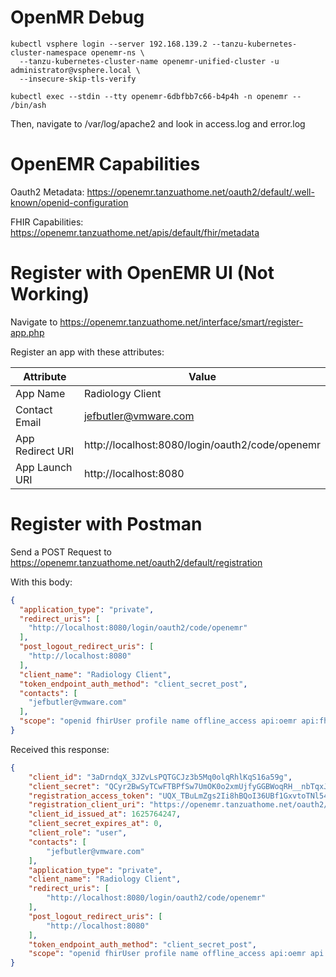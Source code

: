 # OpenMR Debug

```shell
kubectl vsphere login --server 192.168.139.2 --tanzu-kubernetes-cluster-namespace openemr-ns \
  --tanzu-kubernetes-cluster-name openemr-unified-cluster -u administrator@vsphere.local \
  --insecure-skip-tls-verify
```

```shell
kubectl exec --stdin --tty openemr-6dbfbb7c66-b4p4h -n openemr -- /bin/ash
```

Then, navigate to /var/log/apache2 and look in access.log and error.log

# OpenEMR Capabilities

Oauth2 Metadata: https://openemr.tanzuathome.net/oauth2/default/.well-known/openid-configuration

FHIR Capabilities: https://openemr.tanzuathome.net/apis/default/fhir/metadata

# Register with OpenEMR UI (Not Working)

Navigate to https://openemr.tanzuathome.net/interface/smart/register-app.php

Register an app with these attributes:

| Attribute | Value |
|---|---|
| App Name | Radiology Client |
| Contact Email | jefbutler@vmware.com |
| App Redirect URI | http://localhost:8080/login/oauth2/code/openemr |
| App Launch URI | http://localhost:8080 |

# Register with Postman

Send a POST Request to https://openemr.tanzuathome.net/oauth2/default/registration

With this body:

```json
{
  "application_type": "private",
  "redirect_uris": [
    "http://localhost:8080/login/oauth2/code/openemr"
  ],
  "post_logout_redirect_uris": [
    "http://localhost:8080"
  ],
  "client_name": "Radiology Client",
  "token_endpoint_auth_method": "client_secret_post",
  "contacts": [
    "jefbutler@vmware.com"
  ],
  "scope": "openid fhirUser profile name offline_access api:oemr api:fhir api:port user/allergy.read user/allergy.write user/appointment.read user/appointment.write user/dental_issue.read user/dental_issue.write user/document.read user/document.write user/drug.read user/encounter.read user/encounter.write user/facility.read user/facility.write user/immunization.read user/insurance.read user/insurance.write user/insurance_company.read user/insurance_company.write user/insurance_type.read user/list.read user/medical_problem.read user/medical_problem.write user/medication.read user/medication.write user/message.write user/patient.read user/patient.write user/practitioner.read user/practitioner.write user/prescription.read user/procedure.read user/soap_note.read user/soap_note.write user/surgery.read user/surgery.write user/vital.read user/vital.write user/AllergyIntolerance.read user/CareTeam.read user/Condition.read user/Coverage.read user/Encounter.read user/Immunization.read user/Location.read user/Medication.read user/MedicationRequest.read user/Observation.read user/Organization.read user/Organization.write user/Patient.read user/Patient.write user/Practitioner.read user/Practitioner.write user/PractitionerRole.read user/Procedure.read patient/encounter.read patient/patient.read patient/AllergyIntolerance.read patient/CareTeam.read patient/Condition.read patient/Encounter.read patient/Immunization.read patient/MedicationRequest.read patient/Observation.read patient/Patient.read patient/Procedure.read"
}
```

Received this response:

```json
{
    "client_id": "3aDrndqX_3JZvLsPQTGCJz3b5Mq0olqRhlKqS16a59g",
    "client_secret": "QCyr2BwSyTCwFTBPfSw7UmOK0o2xmUjfyGGBWoqRH__nbTqxJxTnwcV5qKg2O-selEnCY_4_iohsPel2HaHEkQ",
    "registration_access_token": "UQX_TBuLmZgs2Ii8hBQoI36UBf1GxvtoTNl54Q9HJXc",
    "registration_client_uri": "https://openemr.tanzuathome.net/oauth2/default/client/2gay-1zBHwWXfd1GCkReUQ",
    "client_id_issued_at": 1625764247,
    "client_secret_expires_at": 0,
    "client_role": "user",
    "contacts": [
        "jefbutler@vmware.com"
    ],
    "application_type": "private",
    "client_name": "Radiology Client",
    "redirect_uris": [
        "http://localhost:8080/login/oauth2/code/openemr"
    ],
    "post_logout_redirect_uris": [
        "http://localhost:8080"
    ],
    "token_endpoint_auth_method": "client_secret_post",
    "scope": "openid fhirUser profile name offline_access api:oemr api:fhir api:port user/allergy.read user/allergy.write user/appointment.read user/appointment.write user/dental_issue.read user/dental_issue.write user/document.read user/document.write user/drug.read user/encounter.read user/encounter.write user/facility.read user/facility.write user/immunization.read user/insurance.read user/insurance.write user/insurance_company.read user/insurance_company.write user/insurance_type.read user/list.read user/medical_problem.read user/medical_problem.write user/medication.read user/medication.write user/message.write user/patient.read user/patient.write user/practitioner.read user/practitioner.write user/prescription.read user/procedure.read user/soap_note.read user/soap_note.write user/surgery.read user/surgery.write user/vital.read user/vital.write user/AllergyIntolerance.read user/CareTeam.read user/Condition.read user/Coverage.read user/Encounter.read user/Immunization.read user/Location.read user/Medication.read user/MedicationRequest.read user/Observation.read user/Organization.read user/Organization.write user/Patient.read user/Patient.write user/Practitioner.read user/Practitioner.write user/PractitionerRole.read user/Procedure.read patient/encounter.read patient/patient.read patient/AllergyIntolerance.read patient/CareTeam.read patient/Condition.read patient/Encounter.read patient/Immunization.read patient/MedicationRequest.read patient/Observation.read patient/Patient.read patient/Procedure.read"
}
```
